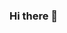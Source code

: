### Hi there 👋

<!--
**weqy/weqy** is a ✨ _special_ ✨ repository because its `README.md` (this file) appears on your GitHub profile.

Here are some ideas to get you started:

- 🔭 I’m currently working with ... python
- 🌱 I’m currently learning ... n/a
- 👯 I’m looking to collaborate on ... n/a
- 🤔 I’m looking for help with ... python
- 💬 Ask me about ... python
- 📫 How to reach me: ... weq#8488 discord
- 😄 Pronouns: ... any / all
- ⚡ Fun fact: ... favorite food chicken
-->
